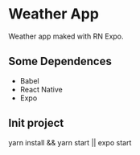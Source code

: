 # Weather App
Weather app maked with RN Expo.

## Some Dependences

- Babel 
- React Native
- Expo

## Init project

yarn install && yarn start
|| expo start
